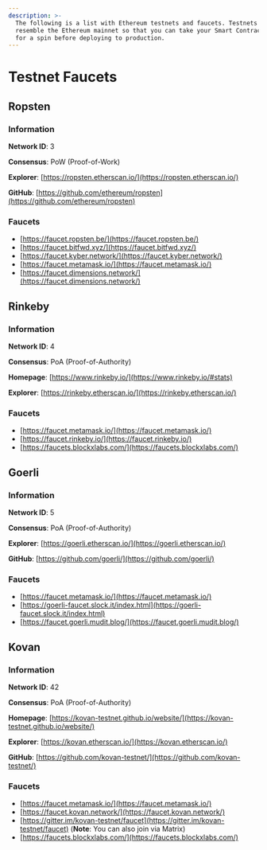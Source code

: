 ```yaml
---
description: >-
  The following is a list with Ethereum testnets and faucets. Testnets closely
  resemble the Ethereum mainnet so that you can take your Smart Contract or dApp
  for a spin before deploying to production.
---
```


# Testnet Faucets

## Ropsten

### Information

**Network ID**: 3

**Consensus**: PoW \(Proof-of-Work\)

**Explorer**: [https://ropsten.etherscan.io/](https://ropsten.etherscan.io/)

**GitHub**: [https://github.com/ethereum/ropsten](https://github.com/ethereum/ropsten)

### Faucets

* [https://faucet.ropsten.be/](https://faucet.ropsten.be/)
* [https://faucet.bitfwd.xyz/](https://faucet.bitfwd.xyz/)
* [https://faucet.kyber.network/](https://faucet.kyber.network/)
* [https://faucet.metamask.io/](https://faucet.metamask.io/)
* [https://faucet.dimensions.network/](https://faucet.dimensions.network/)

## Rinkeby

### Information

**Network ID**: 4

**Consensus**: PoA \(Proof-of-Authority\)

**Homepage**: [https://www.rinkeby.io/](https://www.rinkeby.io/#stats)

**Explorer**: [https://rinkeby.etherscan.io/](https://rinkeby.etherscan.io/)

### Faucets

* [https://faucet.metamask.io/](https://faucet.metamask.io/)
* [https://faucet.rinkeby.io/](https://faucet.rinkeby.io/)
* [https://faucets.blockxlabs.com/](https://faucets.blockxlabs.com/)

## Goerli

### Information

**Network ID**: 5

**Consensus**: PoA \(Proof-of-Authority\)

**Explorer**: [https://goerli.etherscan.io/](https://goerli.etherscan.io/)

**GitHub**: [https://github.com/goerli/](https://github.com/goerli/)

### Faucets

* [https://faucet.metamask.io/](https://faucet.metamask.io/)
* [https://goerli-faucet.slock.it/index.html](https://goerli-faucet.slock.it/index.html)
* [https://faucet.goerli.mudit.blog/](https://faucet.goerli.mudit.blog/)

## Kovan

### Information

**Network ID**: 42

**Consensus**: PoA \(Proof-of-Authority\)

**Homepage**: [https://kovan-testnet.github.io/website/](https://kovan-testnet.github.io/website/)

**Explorer**: [https://kovan.etherscan.io/](https://kovan.etherscan.io/)

**GitHub**: [https://github.com/kovan-testnet/](https://github.com/kovan-testnet/)

### Faucets

* [https://faucet.metamask.io/](https://faucet.metamask.io/)
* [https://faucet.kovan.network/](https://faucet.kovan.network/)
* [https://gitter.im/kovan-testnet/faucet](https://gitter.im/kovan-testnet/faucet) \(**Note**: You can also join via Matrix\)
* [https://faucets.blockxlabs.com/](https://faucets.blockxlabs.com/)


